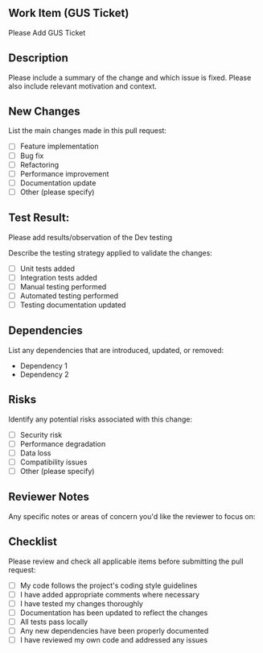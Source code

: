 ## Work Item (GUS Ticket)
Please Add GUS Ticket 

## Description
Please include a summary of the change and which issue is fixed. Please also include relevant motivation and context.

## New Changes
List the main changes made in this pull request:

- [ ] Feature implementation
- [ ] Bug fix
- [ ] Refactoring
- [ ] Performance improvement
- [ ] Documentation update
- [ ] Other (please specify)

## Test Result:
Please add results/observation of the Dev testing

Describe the testing strategy applied to validate the changes:

- [ ] Unit tests added
- [ ] Integration tests added
- [ ] Manual testing performed
- [ ] Automated testing performed
- [ ] Testing documentation updated

## Dependencies
List any dependencies that are introduced, updated, or removed:

- Dependency 1
- Dependency 2

## Risks
Identify any potential risks associated with this change:

- [ ] Security risk
- [ ] Performance degradation
- [ ] Data loss
- [ ] Compatibility issues
- [ ] Other (please specify)

## Reviewer Notes
Any specific notes or areas of concern you'd like the reviewer to focus on:

## Checklist
Please review and check all applicable items before submitting the pull request:

- [ ] My code follows the project's coding style guidelines
- [ ] I have added appropriate comments where necessary
- [ ] I have tested my changes thoroughly
- [ ] Documentation has been updated to reflect the changes
- [ ] All tests pass locally
- [ ] Any new dependencies have been properly documented
- [ ] I have reviewed my own code and addressed any issues